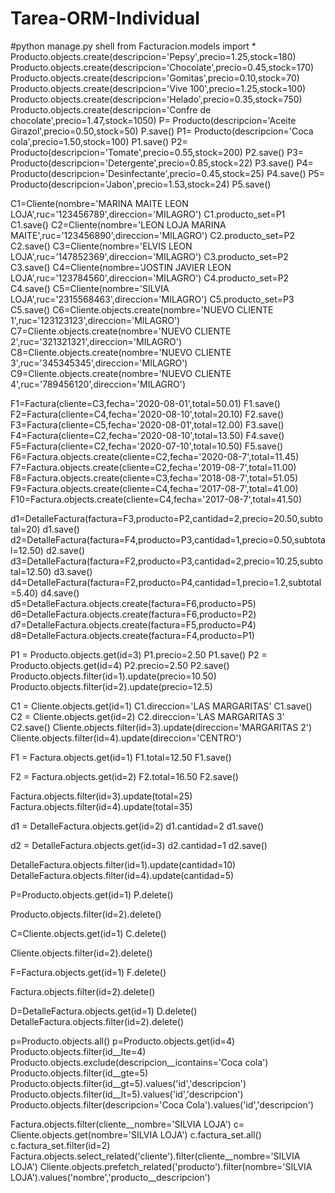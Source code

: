 # Tarea-ORM-Individual
#python manage.py  shell
from Facturacion.models import *
Producto.objects.create(descripcion='Pepsy',precio=1.25,stock=180)
Producto.objects.create(descripcion='Chocolate',precio=0.45,stock=170)
Producto.objects.create(descripcion='Gomitas',precio=0.10,stock=70)
Producto.objects.create(descripcion='Vive 100',precio=1.25,stock=100)
Producto.objects.create(descripcion='Helado',precio=0.35,stock=750)
Producto.objects.create(descripcion='Confre de chocolate',precio=1.47,stock=1050)
P= Producto(descripcion='Aceite Girazol',precio=0.50,stock=50)
P.save()
P1= Producto(descripcion='Coca cola',precio=1.50,stock=100)
P1.save()
P2= Producto(descripcion='Tomate',precio=0.55,stock=200)
P2.save()
P3= Producto(descripcion='Detergente',precio=0.85,stock=22)
P3.save()
P4= Producto(descripcion='Desinfectante',precio=0.45,stock=25)
P4.save()
P5= Producto(descripcion='Jabon',precio=1.53,stock=24)
P5.save()


C1=Cliente(nombre='MARINA MAITE LEON LOJA',ruc='123456789',direccion='MILAGRO')
C1.producto_set=P1
C1.save()
C2=Cliente(nombre='LEON LOJA MARINA MAITE',ruc='123456890',direccion='MILAGRO')
C2.producto_set=P2
C2.save()
C3=Cliente(nombre='ELVIS LEON LOJA',ruc='147852369',direccion='MILAGRO')
C3.producto_set=P2
C3.save()
C4=Cliente(nombre='JOSTIN JAVIER LEON LOJA',ruc='123784560',direccion='MILAGRO')
C4.producto_set=P2
C4.save()
C5=Cliente(nombre='SILVIA LOJA',ruc='2315568463',direccion='MILAGRO')
C5.producto_set=P3
C5.save()
C6=Cliente.objects.create(nombre='NUEVO CLIENTE 1',ruc='123123123',direccion='MILAGRO')
C7=Cliente.objects.create(nombre='NUEVO CLIENTE 2',ruc='321321321',direccion='MILAGRO')
C8=Cliente.objects.create(nombre='NUEVO CLIENTE 3',ruc='345345345',direccion='MILAGRO')
C9=Cliente.objects.create(nombre='NUEVO CLIENTE 4',ruc='789456120',direccion='MILAGRO')


F1=Factura(cliente=C3,fecha='2020-08-01',total=50.01)
F1.save()
F2=Factura(cliente=C4,fecha='2020-08-10',total=20.10)
F2.save()
F3=Factura(cliente=C5,fecha='2020-08-01',total=12.00)
F3.save()
F4=Factura(cliente=C2,fecha='2020-08-10',total=13.50)
F4.save()
F5=Factura(cliente=C2,fecha='2020-07-10',total=10.50)
F5.save()
F6=Factura.objects.create(cliente=C2,fecha='2020-08-7',total=11.45)
F7=Factura.objects.create(cliente=C2,fecha='2019-08-7',total=11.00)
F8=Factura.objects.create(cliente=C3,fecha='2018-08-7',total=51.05)
F9=Factura.objects.create(cliente=C4,fecha='2017-08-7',total=41.00)
F10=Factura.objects.create(cliente=C4,fecha='2017-08-7',total=41.50)


d1=DetalleFactura(factura=F3,producto=P2,cantidad=2,precio=20.50,subtotal=20)
d1.save()
d2=DetalleFactura(factura=F4,producto=P3,cantidad=1,precio=0.50,subtotal=12.50)
d2.save()
d3=DetalleFactura(factura=F2,producto=P3,cantidad=2,precio=10.25,subtotal=12.50)
d3.save()
d4=DetalleFactura(factura=F2,producto=P4,cantidad=1,precio=1.2,subtotal=5.40)
d4.save()
d5=DetalleFactura.objects.create(factura=F6,producto=P5)
d6=DetalleFactura.objects.create(factura=F6,producto=P2)
d7=DetalleFactura.objects.create(factura=F5,producto=P4)
d8=DetalleFactura.objects.create(factura=F4,producto=P1)

P1 = Producto.objects.get(id=3)
P1.precio=2.50
P1.save()
P2 = Producto.objects.get(id=4)
P2.precio=2.50
P2.save()
Producto.objects.filter(id=1).update(precio=10.50)
Producto.objects.filter(id=2).update(precio=12.5)

C1 = Cliente.objects.get(id=1)
C1.direccion='LAS MARGARITAS'
C1.save()
C2 = Cliente.objects.get(id=2)
C2.direccion='LAS MARGARITAS 3'
C2.save()
Cliente.objects.filter(id=3).update(direccion='MARGARITAS 2')
Cliente.objects.filter(id=4).update(direccion='CENTRO')

F1 = Factura.objects.get(id=1)
F1.total=12.50
F1.save()

F2 = Factura.objects.get(id=2)
F2.total=16.50
F2.save()

Factura.objects.filter(id=3).update(total=25)
Factura.objects.filter(id=4).update(total=35)


d1 = DetalleFactura.objects.get(id=2)
d1.cantidad=2
d1.save()

d2 = DetalleFactura.objects.get(id=3)
d2.cantidad=1
d2.save()

DetalleFactura.objects.filter(id=1).update(cantidad=10)
DetalleFactura.objects.filter(id=4).update(cantidad=5)


P=Producto.objects.get(id=1)
P.delete()

Producto.objects.filter(id=2).delete()

C=Cliente.objects.get(id=1)
C.delete()

Cliente.objects.filter(id=2).delete()

F=Factura.objects.get(id=1)
F.delete()

Factura.objects.filter(id=2).delete()

D=DetalleFactura.objects.get(id=1)
D.delete()
DetalleFactura.objects.filter(id=2).delete()


p=Producto.objects.all()
p=Producto.objects.get(id=4)
Producto.objects.filter(id__lte=4)
Producto.objects.exclude(descripcion__icontains='Coca cola')
Producto.objects.filter(id__gte=5)
Producto.objects.filter(id__gt=5).values('id','descripcion')
Producto.objects.filter(id__lt=5).values('id','descripcion')
Producto.objects.filter(descripcion='Coca Cola').values('id','descripcion')

Factura.objects.filter(cliente__nombre='SILVIA LOJA')
c= Cliente.objects.get(nombre='SILVIA LOJA')
c.factura_set.all()
c.factura_set.filter(id=2)
Factura.objects.select_related('cliente').filter(cliente__nombre='SILVIA LOJA')
Cliente.objects.prefetch_related('producto').filter(nombre='SILVIA LOJA').values('nombre','producto__descripcion')
